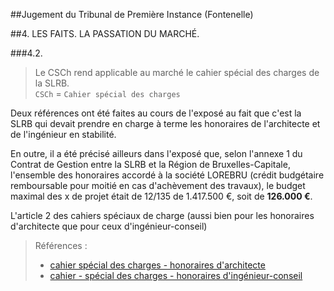 ##Jugement du Tribunal de Première Instance (Fontenelle)

##4. LES FAITS. LA PASSATION DU MARCH&Eacute;.

###4.2.

> Le CSCh rend applicable au marché le cahier spécial des charges de la SLRB.  
> `CSCh` = `Cahier spécial des charges`

Deux références ont été faites au cours de l'exposé au fait que c'est la SLRB qui devait prendre en charge à terme les honoraires de l'architecte et de l'ingénieur en stabilité.

En outre, il a été précisé ailleurs dans l'exposé que, selon l'annexe 1 du Contrat de Gestion entre la SLRB et la Région de Bruxelles-Capitale, l'ensemble des honoraires accordé à la société LOREBRU (crédit budgétaire remboursable pour moitié en cas d'achèvement des travaux), le budget maximal des x de projet était de 12/135 de 1.417.500 &euro;, soit de **126.000 &euro;**.

L'article 2 des cahiers spéciaux de charge (aussi bien pour les honoraires d'architecte que pour ceux d'ingénieur-conseil) 

> Références :  
> * [cahier spécial des charges - honoraires d'architecte](https://docs.google.com/viewer?a=v&pid=sites&srcid=ZGVmYXVsdGRvbWFpbnxicmFiODByZWZzfGd4OjRiMDRjZWQ4Mjg1ZWJmZmQ)  
> * [cahier - spécial des charges - honoraires d'ingénieur-conseil](https://docs.google.com/viewer?a=v&pid=sites&srcid=ZGVmYXVsdGRvbWFpbnxicmFiODByZWZzfGd4OjIxOWJmNjczNmNkZTIyODA)

